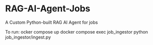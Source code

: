 # RAG-AI-Agent-Jobs
A Custom Python-built RAG AI Agent for jobs

To run: 
ocker compose up
docker compose exec job_ingestor python job_ingestor/ingest.py
